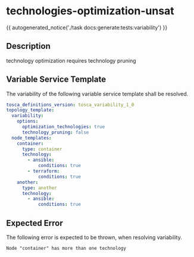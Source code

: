 # technologies-optimization-unsat

{{ autogenerated_notice('./task docs:generate:tests:variability') }}

## Description

technology optimization requires technology pruning

## Variable Service Template

The variability of the following variable service template shall be resolved.

```yaml linenums="1"
tosca_definitions_version: tosca_variability_1_0
topology_template:
  variability:
    options:
      optimization_technologies: true
      technology_pruning: false
  node_templates:
    container:
      type: container
      technology:
        - ansible:
            conditions: true
        - terraform:
            conditions: true
    another:
      type: another
      technology:
        - ansible:
            conditions: true
```





## Expected Error

The following error is expected to be thrown, when resolving variability.

```text linenums="1"
Node "container" has more than one technology
```
